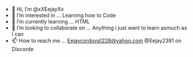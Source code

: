 - 👋 Hi, I’m @xXEejayXx
- 👀 I’m interested in ... Learning how to Code 
- 🌱 I’m currently learning ... HTML 
- 💞️ I’m looking to collaborate on ... Anything i just want to learn asmuch as i can
- 📫 How to reach me ... Eejaycordova1228@yahoo.com @Eejay2391 on Discorde


